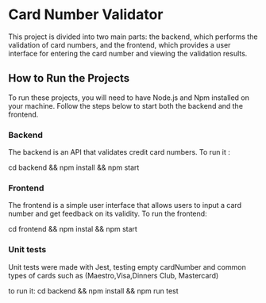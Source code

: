 # Card Number Validator

This project is divided into two main parts: the backend, which performs the validation of card numbers, and the frontend, which provides a user interface for entering the card number and viewing the validation results.

## How to Run the Projects

To run these projects, you will need to have Node.js and Npm installed on your machine. Follow the steps below to start both the backend and the frontend.

### Backend

The backend is an API that validates credit card numbers. To run it :

cd backend && npm install && npm start


### Frontend

The frontend is a simple user interface that allows users to input a card number and get feedback on its validity. To run the frontend:

cd frontend && npm instal && npm start



### Unit tests

Unit tests were made with Jest, testing empty cardNumber and common types of cards such as (Maestro,Visa,Dinners Club, Mastercard)

to run it:
cd backend && npm install && npm run test
